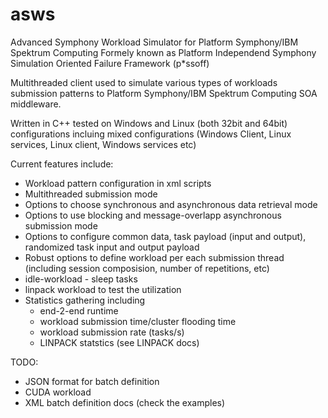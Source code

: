 # asws
Advanced Symphony Workload Simulator for Platform Symphony/IBM Spektrum Computing
Formely known as Platform Independend Symphony Simulation Oriented Failure Framework (p*ssoff)

Multithreaded client used to simulate various types of workloads submission patterns to Platform Symphony/IBM Spektrum Computing 
SOA middleware.

Written in C++ tested on Windows and Linux (both 32bit and 64bit) configurations incluing mixed configurations (Windows Client, Linux services, Linux client, Windows services etc)

Current features include:
- Workload pattern configuration in xml scripts
- Multithreaded submission mode
- Options to choose synchronous and asynchronous data retrieval mode
- Options to use blocking and message-overlapp asynchronous submission mode
- Options to configure common data, task payload (input and output), randomized task input and output payload
- Robust options to define workload per each submission thread (including session composision, number of repetitions, etc)
- idle-workload - sleep tasks 
- linpack workload to test the utilization
- Statistics gathering including
  * end-2-end runtime
  * workload submission time/cluster flooding time
  * workload submission rate (tasks/s)
  * LINPACK statstics (see LINPACK docs)

TODO:
- JSON format for batch definition
- CUDA workload
- XML batch definition docs (check the examples)

